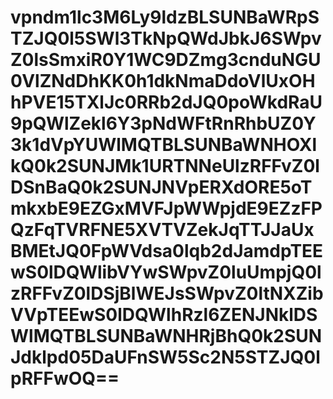 # vpndm1lc3M6Ly9ldzBLSUNBaWRpSTZJQ0l5SWl3TkNpQWdJbkJ6SWpvZ0lsSmxiR0Y1WC9DZmg3cnduNGU0VlZNdDhKK0h1dkNmaDdoVlUxOHhPVE15TXlJc0RRb2dJQ0poWkdRaU9pQWlZekl6Y3pNdWFtRnRhbUZ0Y3k1dVpYUWlMQTBLSUNBaWNHOXlkQ0k2SUNJMk1URTNNeUlzRFFvZ0lDSnBaQ0k2SUNJNVpERXdORE5oTmkxbE9EZGxMVFJpWWpjdE9EZzFPQzFqTVRFNE5XVTVZekJqTTJJaUxBMEtJQ0FpWVdsa0lqb2dJamdpTEEwS0lDQWlibVYwSWpvZ0luUmpjQ0lzRFFvZ0lDSjBlWEJsSWpvZ0ltNXZibVVpTEEwS0lDQWlhRzl6ZENJNklDSWlMQTBLSUNBaWNHRjBhQ0k2SUNJdklpd05DaUFnSW5Sc2N5STZJQ0lpRFFwOQ==
